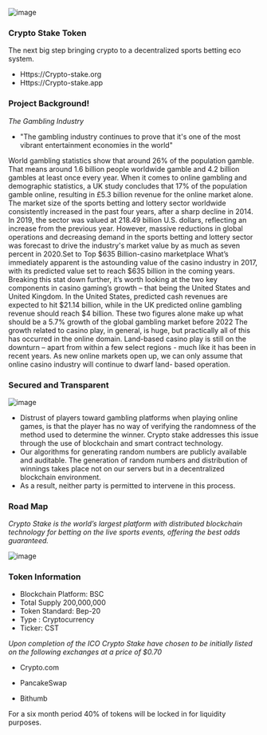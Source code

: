 
<!--
**Cryptostaketoken/CryptoStakeToken** is a ✨ _special_ ✨ repository because its `README.md` (this file) appears on your GitHub profile.

Here are some ideas to get you started:

- 🔭 I’m currently working on ...
- 🌱 I’m currently learning ...
- 👯 I’m looking to collaborate on ...
- 🤔 I’m looking for help with ...
- 💬 Ask me about ...
- 📫 How to reach me: ...
- 😄 Pronouns: ...
- ⚡ Fun fact: ...
-->

![image](https://user-images.githubusercontent.com/88723576/128890151-e452d5d7-6f9a-4dd3-9f8d-bbc558ebd81e.png)

### Crypto Stake Token

The next big step bringing crypto to a decentralized sports betting eco system.
- Https://Crypto-stake.org  
- Https://Crypto-stake.app

### Project Background!
*The Gambling Industry*
- "The gambling industry continues to prove that it's one of the most  vibrant entertainment economies in the world"


World gambling statistics show that around 26% of the population  gamble. That means around 1.6 billion people worldwide gamble and
4.2 billion gambles at least once every year. When it comes to online  gambling and demographic statistics, a UK study concludes that 17% of  the population gamble online, resulting in £5.3 billion revenue for the  online market alone. The market size of the sports betting and lottery  sector worldwide consistently increased in the past four years, after a  sharp decline in 2014. In 2019, the sector was valued at 218.49 billion
U.S. dollars, reflecting an increase from the previous year. However,
massive reductions in global operations and decreasing demand in the  sports betting and lottery sector was forecast to drive the industry's  market value by as much as seven percent in 2020.Set to Top $635  Billion-casino marketplace What’s immediately apparent is the  astounding value of the casino industry in 2017, with its predicted value  set to reach $635 billion in the coming years. Breaking this stat down
further, it’s worth looking at the two key components in casino
gaming’s growth – that being the United States and United Kingdom.  In the United States, predicted cash revenues are expected to hit
$21.14 billion, while in the UK predicted online gambling revenue  should reach $4 billion. These two figures alone make up what should
be a 5.7% growth of the global gambling market before 2022
The growth related to casino play, in general, is huge, but practically all  of this has occurred in the online domain. Land-based casino play is  still on the downturn – apart from within a few select regions - much  like it has been in recent years. As new online markets open up, we can  only assume that online casino industry will continue to dwarf land-  based operation.

### Secured and Transparent
![image](https://user-images.githubusercontent.com/88723576/128891489-49ec39e2-754c-4bb6-9e1a-2802507c96ba.png)

- Distrust of players toward gambling platforms when playing online  games, is that the player has no way of verifying the randomness of the  method used to determine the winner. Crypto stake addresses this  issue through the use of blockchain and smart contract technology. 
- Our  algorithms for generating random numbers are publicly available and  auditable. The generation of random numbers and distribution of  winnings takes place not on our servers but in a decentralized  blockchain environment. 
- As a result, neither party is permitted to  intervene in this process.

### Road Map
*Crypto Stake is the world’s largest platform with distributed blockchain  technology for betting on the live sports events, offering the best odds guaranteed.*


![image](https://user-images.githubusercontent.com/88723576/128892008-96fdaf24-42de-44b0-8c76-81e01535be53.png)


### Token Information

- Blockchain Platform: BSC
- Total Supply 200,000,000
- Token Standard: Bep-20
- Type : Cryptocurrency
- Ticker: CST


*Upon completion of the ICO Crypto Stake have chosen to be initially listed on  the following exchanges at a price of $0.70*

- Crypto.com

- PancakeSwap

- Bithumb

For a six month period 40% of tokens will be locked in for liquidity purposes.






